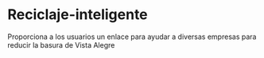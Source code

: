 # Reciclaje-inteligente
Proporciona a los usuarios un enlace para ayudar a diversas empresas para reducir la basura de Vista Alegre

